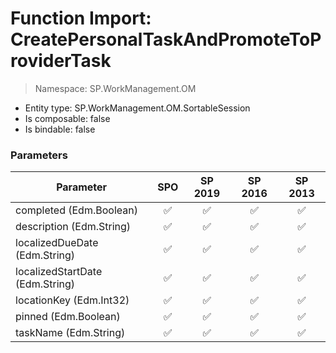 # Function Import: CreatePersonalTaskAndPromoteToProviderTask

> Namespace: SP.WorkManagement.OM

- Entity type: SP.WorkManagement.OM.SortableSession
- Is composable: false
- Is bindable: false

### Parameters

Parameter | SPO | SP 2019 | SP 2016 | SP 2013
----------|:---:|:-------:|:-------:|:-------:
completed (Edm.Boolean) | ✅ | ✅ | ✅ | ✅
description (Edm.String) | ✅ | ✅ | ✅ | ✅
localizedDueDate (Edm.String) | ✅ | ✅ | ✅ | ✅
localizedStartDate (Edm.String) | ✅ | ✅ | ✅ | ✅
locationKey (Edm.Int32) | ✅ | ✅ | ✅ | ✅
pinned (Edm.Boolean) | ✅ | ✅ | ✅ | ✅
taskName (Edm.String) | ✅ | ✅ | ✅ | ✅